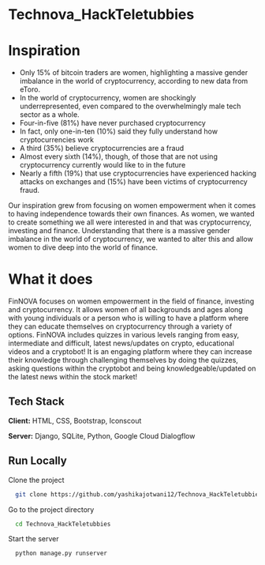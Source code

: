 # Technova_HackTeletubbies



# Inspiration


- Only 15% of bitcoin traders are women, highlighting a massive gender imbalance in the world of cryptocurrency, according to new data from eToro.
- In the world of cryptocurrency, women are shockingly underrepresented, even compared to the overwhelmingly male tech sector as a whole.
- Four-in-five (81%) have never purchased cryptocurrency
- In fact, only one-in-ten (10%) said they fully understand how cryptocurrencies work
- A third (35%) believe cryptocurrencies are a fraud
- Almost every sixth (14%), though, of those that are not using cryptocurrency currently would like to in the future
- Nearly a fifth (19%) that use cryptocurrencies have experienced hacking attacks on exchanges and (15%) have been victims of cryptocurrency fraud. 

Our inspiration grew from focusing on women empowerment when it comes to having independence towards their own finances. As women, we wanted to create something we all were interested in and that was cryptocurrency, investing and finance. Understanding that there is a massive gender imbalance in the world of cryptocurrency, we wanted to alter this and allow women to dive deep into the world of finance.

# What it does

FinNOVA focuses on women empowerment in the field of finance, investing and cryptocurrency. It allows women of all backgrounds and ages along with young individuals or a person who is willing to have a platform where they can educate themselves on cryptocurrency through a variety of options. FinNOVA includes quizzes in various levels ranging from easy, intermediate and difficult, latest news/updates on crypto, educational videos and a cryptobot! It is an engaging platform where they can increase their knowledge through challenging themselves by doing the quizzes, asking questions within the cryptobot and being knowledgeable/updated on the latest news within the stock market!




## Tech Stack

**Client:**   HTML, CSS, Bootstrap, Iconscout

**Server:** Django, SQLite, Python, Google Cloud Dialogflow



  
## Run Locally

Clone the project

```bash
  git clone https://github.com/yashikajotwani12/Technova_HackTeletubbies
```

Go to the project directory

```bash
  cd Technova_HackTeletubbies
```
Start the server

```bash
  python manage.py runserver
```




  
